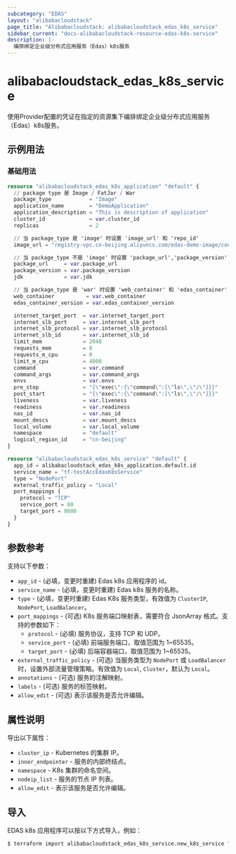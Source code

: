 ```yaml
---
subcategory: "EDAS"
layout: "alibabacloudstack"
page_title: "Alibabacloudstack: alibabacloudstack_edas_k8s_service"
sidebar_current: "docs-alibabacloudstack-resource-edas-k8s-service"
description: |-
  编排绑定企业级分布式应用服务（Edas）k8s服务
---
```


# alibabacloudstack_edas_k8s_service
使用Provider配置的凭证在指定的资源集下编排绑定企业级分布式应用服务（Edas）k8s服务。

## 示例用法

### 基础用法

```terraform
resource "alibabacloudstack_edas_k8s_application" "default" {
  // package type 是 Image / FatJar / War
  package_type            = "Image"
  application_name        = "DemoApplication"
  application_description = "This is description of application"
  cluster_id              = var.cluster_id
  replicas                = 2

  // 当 package_type 是 'image' 时设置 'image_url' 和 'repo_id'
  image_url = "registry-vpc.cn-beijing.aliyuncs.com/edas-demo-image/consumer:1.0"

  // 当 package_type 不是 'image' 时设置 'package_url','package_version' 和 'jdk'
  package_url     = var.package_url
  package_version = var.package_version
  jdk             = var.jdk

  // 当 package_type 是 'war' 时设置 'web_container' 和 'edas_container'
  web_container          = var.web_container
  edas_container_version = var.edas_container_version

  internet_target_port  = var.internet_target_port
  internet_slb_port     = var.internet_slb_port
  internet_slb_protocol = var.internet_slb_protocol
  internet_slb_id       = var.internet_slb_id
  limit_mem             = 2048
  requests_mem          = 0
  requests_m_cpu        = 0
  limit_m_cpu           = 4000
  command               = var.command
  command_args          = var.command_args
  envs                  = var.envs
  pre_stop              = "{\"exec\":{\"command\":[\"ls\",\"/\"]}}"
  post_start            = "{\"exec\":{\"command\":[\"ls\",\"/\"]}}"
  liveness              = var.liveness
  readiness             = var.readiness
  nas_id                = var.nas_id
  mount_descs           = var.mount_descs
  local_volume          = var.local_volume
  namespace             = "default"
  logical_region_id     = "cn-beijing"
}

resource "alibabacloudstack_edas_k8s_service" "default" {
  app_id = alibabacloudstack_edas_k8s_application.default.id
  service_name = "tf-testAccEdasK8sService"
  type = "NodePort"
  external_traffic_policy = "Local"
  port_mappings {
    protocol = "TCP"
    service_port = 80
    target_port = 8080
  }
}
```

## 参数参考

支持以下参数：

* `app_id` - (必填，变更时重建) Edas k8s 应用程序的 id。
* `service_name` - (必填，变更时重建) Edas k8s 服务的名称。
* `type` - (必填，变更时重建) Edas K8s 服务类型，有效值为 `ClusterIP`, `NodePort`, `LoadBalancer`。
* `port_mappings` - (可选) K8s 服务端口映射表，需要符合 JsonArray 格式。支持的参数如下：
  * `protocol` - (必填) 服务协议，支持 TCP 和 UDP。
  * `service_port` - (必填) 前端服务端口，取值范围为 1~65535。
  * `target_port` - (必填) 后端容器端口，取值范围为 1~65535。
* `external_traffic_policy` - (可选) 当服务类型为 `NodePort` 或 `LoadBalancer` 时，设置外部流量管理策略。有效值为 `Local`, `Cluster`，默认为 `Local`。
* `annotations` - (可选) 服务的注解映射。
* `labels` - (可选) 服务的标签映射。
* `allow_edit` - (可选) 表示该服务是否允许编辑。

## 属性说明

导出以下属性：

* `cluster_ip` - Kubernetes 的集群 IP。
* `inner_endpointer` - 服务的内部终结点。
* `namespace` - K8s 集群的命名空间。
* `nodeip_list` - 服务的节点 IP 列表。
* `allow_edit` - 表示该服务是否允许编辑。

## 导入

EDAS k8s 应用程序可以按以下方式导入，例如：

```bash
$ terraform import alibabacloudstack_edas_k8s_service.new_k8s_service "app_id:name"
```